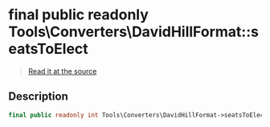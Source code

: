 # final public readonly Tools\Converters\DavidHillFormat::seatsToElect

> [Read it at the source](https://github.com/julien-boudry/Condorcet/blob/master/src/Tools/Converters/DavidHillFormat.php#L15)

## Description    

```php
final public readonly int Tools\Converters\DavidHillFormat->seatsToElect 
```


